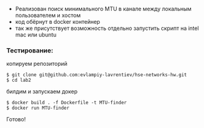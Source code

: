 - Реализован поиск минимального MTU в канале между локальным пользователем и хостом
- код обёрнут в docker контейнер
- так же присутствует возможность отдельно запустить скрипт на intel mac или ubuntu

### Тестирование:
копируем репозиторий
```
$ git clone git@github.com:evlampiy-lavrentiev/hse-networks-hw.git
$ cd lab2
```

билдим и запускаем докер
```
$ docker build . -f Dockerfile -t MTU-finder
$ docker run MTU-finder
```
Готово!
